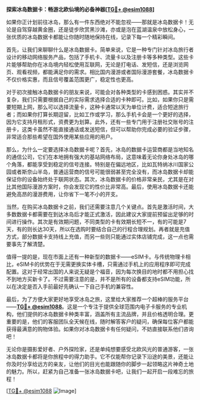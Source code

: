**探索冰岛数据卡：畅游北欧仙境的必备神器[[TG💪+ @esim1088](https://t.me/s/esim1088)]**

如果你正计划前往冰岛，那么有一件东西绝对不能忽视——那就是冰岛数据卡！无论是自驾穿越黄金圈，还是徒步欣赏黑沙滩，亦或是泡在蓝湖温泉中放松身心，一张优质的冰岛数据卡都能让你随时随地保持在线，记录下每一个精彩瞬间。

首先，让我们来聊聊什么是冰岛数据卡。简单来说，它是一种专门针对冰岛旅行者设计的移动网络服务产品，包括了手机卡、流量卡以及注册卡等多种类型。这些卡片能够帮助你在冰岛境内轻松使用互联网，无论是打电话、发短信，还是浏览网页、观看视频，都能满足你的需求。相比国内漫游或者国际漫游套餐，冰岛数据卡不仅价格实惠，而且信号覆盖范围更广，稳定性也更高。

对于初次接触冰岛数据卡的朋友来说，可能会对各种类型的卡感到困惑。其实并不复杂，我们只需要根据自己的实际需求选择合适的卡种即可。比如，如果你只是需要短期上网，那么可以选择流量卡，这种卡通常以天为单位计费，适合短途旅行者；而如果你打算长期逗留，比如工作或学习，那么手机卡会是一个更好的选择，因为它支持月租形式，资费更为划算。此外，还有一些专门用于注册社交账号的注册卡，这类卡虽然不能直接通话或发送短信，但可以帮助你完成必要的验证步骤，非常适合那些希望在国外使用某些应用的用户。

那么，为什么一定要选择冰岛数据卡呢？首先，冰岛的数据卡运营商都是当地知名的通信公司，它们在本地拥有强大的基站网络布局，这意味着无论你身处冰岛的哪个角落，都能享受到稳定的信号连接。特别是在偏远地区，比如瓦特纳冰川国家公园或者斯奈山半岛，普通运营商的信号可能很弱甚至完全没有，而冰岛数据卡却能保证你的设备始终处于联网状态。其次，冰岛数据卡的价格非常亲民，尤其是在对比其他国际漫游方案时，你会发现它的性价比非常高。最后，使用冰岛数据卡还能避免高昂的漫游费用，让你省下一笔不小的开支。

当然，在购买冰岛数据卡之前，我们还需要注意几个关键点。首先是激活时间，大多数数据卡都需要在到达冰岛后才能正式激活，因此建议大家提前预留出足够的时间进行操作。其次是有效期问题，不同类型的卡有效期长短不一，有的可能是7天，有的则长达30天，所以在选购时要结合自己的行程合理规划。再者就是充值方式，部分数据卡支持线上充值，而另一些则只能通过实体店铺完成，这一点也需要事先了解清楚。

值得一提的是，现在市面上还有一种新型的数据卡——eSIM卡。与传统物理卡相比，eSIM卡的优势在于无需更换实体卡槽，只需通过手机上的应用程序即可完成配置。这对于经常出国的人来说无疑是个福音，因为每次换目的地时都不用担心找不到地方买新卡了。不过需要注意的是，并不是所有的设备都支持eSIM功能，所以在决定是否入手前最好先确认一下自己手机的兼容性。

最后，为了方便大家更好地享受冰岛之旅，这里给大家推荐一个超棒的服务平台——**[TG💪+ @esim1088](https://t.me/s/esim1088)**。这是一个专注于提供全球范围内电子卡服务的专业机构，他们提供的冰岛数据卡种类丰富，涵盖所有主流品牌，并且价格透明合理。更重要的是，他们的客服团队全天候在线，随时解答客户的疑问，确保每位客户都能获得最满意的购物体验。如果你对冰岛数据卡有任何疑问，不妨直接联系他们咨询吧！

无论你是摄影爱好者、户外探险家，还是单纯想要感受北欧风光的普通游客，一张冰岛数据卡都将是你旅程中的得力助手。它不仅能帮你记录下沿途的美景，还能让你及时分享给远方的亲友，让他们的目光也能跟随你的脚步一起领略这片神奇土地的魅力。所以，赶紧为自己准备一张冰岛数据卡吧，让我们一起开启一段难忘的旅程！

[[TG💪+ @esim1088](https://t.me/s/esim1088) ![Image](https://i.postimg.cc/4NQfJmqS/Snipaste-2025-05-13-00-14-12.png)]